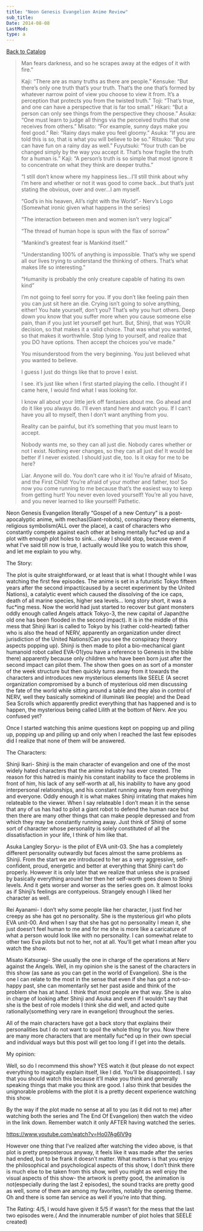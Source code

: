 ```yaml
---
title: "Neon Genesis Evangelion Anime Review"
sub_title:
Date: 2014-08-08
LastMod:
type: a
---
```


[Back to Catalog](/)

> Man fears darkness, and so he scrapes away at the edges of it with fire.”
>
> Kaji: “There are as many truths as there are people.”
> Kensuke: “But there’s only one truth that’s your truth. That’s the one that’s formed by whatever narrow point of view you choose to view it from. It’s a perception that protects you from the twisted truth.”
> Toji: “That’s true, and one can have a perspective that is far too small.”
> Hikari: “But a person can only see things from the perspective they choose.”
> Asuka: “One must learn to judge all things via the perceived truths that one receives from others.”
> Misato: “For example, sunny days make you feel good.”
> Rei: “Rainy days make you feel gloomy.”
> Asuka: “If you are told this is so, that is what you will believe to be so.”
> Ritsuko: “But you can have fun on a rainy day as well.”
> Fuyutsuki: “Your truth can be changed simply by the way you accept it. That’s how fragile the truth for a human is.”
> Kaji: “A person’s truth is so simple that most ignore it to concentrate on what they think are deeper truths.”
>
> “I still don’t know where my happiness lies…I’ll still think about why I’m here and whether or not it was good to come back…but that’s just stating the obvious, over and over…I am myself.
>
> “God’s in his heaven, All’s right with the World”.- Nerv’s Logo (Somewhat ironic given what happens in the series)
>
> “The interaction between men and women isn’t very logical”
>
> “The thread of human hope is spun with the flax of sorrow”
>
> “Mankind’s greatest fear is Mankind itself.”
>
> “Understanding 100% of anything is impossible. That’s why we spend all our lives trying to understand the thinking of others. That’s what makes life so interesting.”
>
> “Humanity is probably the only creature capable of hating its own kind”
>
> I’m not going to feel sorry for you. If you don’t like feeling pain then you can just sit here an die. Crying isn’t going to solve anything, either! You hate yourself, don’t you? That’s why you hurt others. Deep down you know that you suffer more when you cause someone else pain, than if you just let yourself get hurt. But, Shinji, that was YOUR decision, so that makes it a valid choice. That was what you wanted, so that makes it worthwhile. Stop lying to yourself, and realize that you DO have options. Then accept the choices you’ve made.”
>
> You misunderstood from the very beginning. You just believed what you wanted to believe.
>
> I guess I just do things like that to prove I exist.
>
> I see. it’s just like when I first started playing the cello. I thought if I came here, I would find what I was looking for.
>
> I know all about your little jerk off fantasies about me. Go ahead and do it like you always do. I’ll even stand here and watch you. If I can’t have you all to myself, then I don’t want anything from you.
>
> Reality can be painful, but it’s something that you must learn to accept.
>
> Nobody wants me, so they can all just die. Nobody cares whether or not I exist. Nothing ever changes, so they can all just die! It would be better if I never existed. I should just die, too. Is it okay for me to be here?
>
> Liar. Anyone will do. You don’t care who it is! You’re afraid of Misato, and the First Child! You’re afraid of your mother and father, too! So now you come running to me because that’s the easiest way to keep from getting hurt! You never even loved yourself! You’re all you have, and you never learned to like yourself! Pathetic.

Neon Genesis Evangelion literally “Gospel of a new Century” is a post-apocalyptic anime, with mechas(Giant-robots), conspiracy theory elements, religious symbolism(ALL over the place), a cast of characters who constantly compete against each other at being mentally fuc\*ed up and a plot with enough plot holes to sink… okay I should stop, because even if what I’ve said till now is true, I actually would like you to watch this show, and let me explain to you why.

The Story:

The plot is quite straightforward, or at least that is what I thought while I was watching the first few episodes. The anime is set in a futuristic Tokyo fifteen years after the second impact(caused by a secret experiment by the United Nations), a catalytic event which caused the dissolving of the ice caps, death of all marine species, higher sea levels… long story short, it was a fuc\*ing mess. Now the world had just started to recover but giant monsters oddly enough called Angels attack Tokyo-3, the new capital of Japan(the old one has been flooded in the second impact). It is in the middle of this mess that Shinji Ikari is called to Tokyo by his (rather cold-hearted) father who is also the head of NERV, apparently an organization under direct jurisdiction of the United Nations(Can you see the conspiracy theory aspects popping up). Shinji is then made to pilot a bio-mechanical giant humanoid robot called EVA-01(you have a reference to Genesis in the bible there) apparently because only children who have been born just after the second impact can pilot them. The show then goes on as sort of a monster of the week structure but then quickly turns away from it towards the characters and introduces new mysterious elements like SEELE (A secret organization compromised by a bunch of mysterious old men discussing the fate of the world while sitting around a table and they also in control of NERV, well they basically somekind of illuminati like people) and the Dead Sea Scrolls which apparently predict everything that has happened and is to happen, the mysterious being called Lilith at the bottom of Nerv. Are you confused yet?

Once I started watching this anime questions kept on popping up and piling up, popping up and pilling up and only when I reached the last few episodes did I realize that none of them will be answered.

The Characters:

Shinji Ikari- Shinji is the main character of evangelion and one of the most widely hated characters that the anime industry has ever created. The reason for this hatred is mainly his constant inability to face the problems in front of him, his lack of any self-worth at all, his inability to have any good interpersonal relationships, and his constant running away from everything and everyone. Oddly enough it is what makes Shinji irritating that makes him relateable to the viewer. When I say relateable I don’t mean it in the sense that any of us has had to pilot a giant robot to defend the human race but then there are many other things that can make people depressed and from which they may be constantly running away. Just think of Shinji of some sort of character whose personality is solely constituted of all the dissatisfaction in your life, I think of him like that.

Asuka Langley Soryu- is the pilot of EVA unit-03. She has a completely different personality outwardly but faces almost the same problems as Shinji. From the start we are introduced to her as a very aggressive, self-confident, proud, energetic and better at everything that Shinji can’t do properly. However it is only later that we realize that unless she is praised by basically everything around her then her self-worth goes down to Shinji levels. And it gets worser and worser as the series goes on. It almost looks as if Shinji’s feelings are contypeious. Strangely enough I liked her character as well.

Rei Ayanami- I don’t why some people like her character, I just find her creepy as she has got no personality. She is the mysterious girl who pilots EVA unit-00. And when I say that she has got no personality I mean it, she just doesn’t feel human to me and for me she is more like a caricature of what a person would look like with no personality. I can somewhat relate to other two Eva pilots but not to her, not at all. You’ll get what I mean after you watch the show.

Misato Katsuragi- She usually the one in charge of the operations at Nerv against the Angels. Well, in my opinion she is the sanest of the characters in this show (as sane as you can get in the world of Evangelion). She is the one I can relate to the most in the sense that even if she has got a not-so-happy past, she can momentarily set her past aside and think of the problem she has at hand. I think that most people are that way. She is also in charge of looking after Shinji and Asuka and even if I wouldn’t say that she is the best of role models I think she did well, and acted quite rationally(something very rare in evangelion) throughout the series.

All of the main characters have got a back story that explains their personalities but I do not want to spoil the whole thing for you. Now there are many more characters that are mentally fuc\*ed up in their own special and individual ways but this post will get too long if I get into the details.

My opinion:

Well, so do I recommend this show? YES watch it (but please do not expect everything to magically explain itself, like I did. You’ll be disappointed). I say that you should watch this because it’ll make you think and generally speaking things that make you think are good. I also think that besides the unignorable problems with the plot it is a pretty decent experience watching this show.

By the way if the plot made no sense at all to you (as it did not to me) after watching both the series and The End Of Evangelion) then watch the video in the link down. Remember watch it only AFTER having watched the series.

https://www.youtube.com/watch?v=Ho07Ag6lV9g

However one thing that I’ve realized after watching the video above, is that plot is pretty preposterous anyway, it feels like it was made after the series had ended, but to be frank it doesn’t matter. What matters is that you enjoy the philosophical and psychological aspects of this show, I don’t think there is much else to be taken from this show, well you might as well enjoy the visual aspects of this show- the artwork is pretty good, the animation is not(especially during the last 2 episodes), the sound tracks are pretty good as well, some of them are among my favorites, notably the opening theme. Oh and there is some fan service as well if you’re into that thing.

The Rating: 4/5, I would have given it 5/5 if wasn’t for the mess that the last two episodes were.( And the innumerable number of plot holes that SEELE created)
